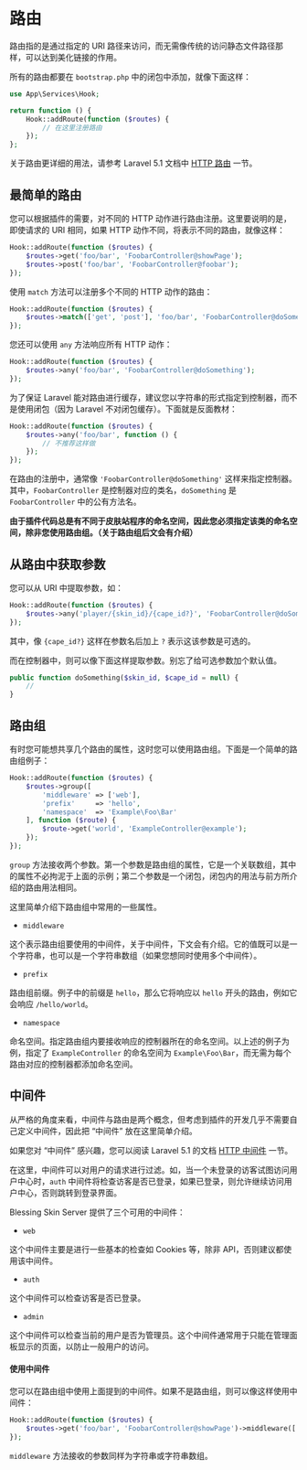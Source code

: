# 路由

路由指的是通过指定的 URI 路径来访问，而无需像传统的访问静态文件路径那样，可以达到美化链接的作用。

所有的路由都要在 `bootstrap.php` 中的闭包中添加，就像下面这样：

```php
use App\Services\Hook;

return function () {
    Hook::addRoute(function ($routes) {
        // 在这里注册路由
    });
};
```

关于路由更详细的用法，请参考 Laravel 5.1 文档中 [HTTP 路由](http://d.laravel-china.org/docs/5.1/routing) 一节。

## 最简单的路由

您可以根据插件的需要，对不同的 HTTP 动作进行路由注册。这里要说明的是，即使请求的 URI 相同，如果 HTTP 动作不同，将表示不同的路由，就像这样：

```php
Hook::addRoute(function ($routes) {
    $routes->get('foo/bar', 'FoobarController@showPage');
    $routes->post('foo/bar', 'FoobarController@foobar');
});
```

使用 `match` 方法可以注册多个不同的 HTTP 动作的路由：

```php
Hook::addRoute(function ($routes) {
    $routes->match(['get', 'post'], 'foo/bar', 'FoobarController@doSomething');
});
```

您还可以使用 `any` 方法响应所有 HTTP 动作：

```php
Hook::addRoute(function ($routes) {
    $routes->any('foo/bar', 'FoobarController@doSomething');
});
```

为了保证 Laravel 能对路由进行缓存，建议您以字符串的形式指定到控制器，而不是使用闭包（因为 Laravel 不对闭包缓存）。下面就是反面教材：

```php
Hook::addRoute(function ($routes) {
    $routes->any('foo/bar', function () {
        // 不推荐这样做
    });
});
```

在路由的注册中，通常像 `'FoobarController@doSomething'` 这样来指定控制器。其中，`FoobarController` 是控制器对应的类名，`doSomething` 是 `FoobarController` 中的公有方法名。

**由于插件代码总是有不同于皮肤站程序的命名空间，因此您必须指定该类的命名空间，除非您使用路由组。（关于路由组后文会有介绍）**

## 从路由中获取参数

您可以从 URI 中提取参数，如：

```php
Hook::addRoute(function ($routes) {
    $routes->any('player/{skin_id}/{cape_id?}', 'FoobarController@doSomething');
});
```

其中，像 `{cape_id?}` 这样在参数名后加上 `?` 表示这该参数是可选的。

而在控制器中，则可以像下面这样提取参数。别忘了给可选参数加个默认值。

```php
public function doSomething($skin_id, $cape_id = null) {
    //
}
```

## 路由组

有时您可能想共享几个路由的属性，这时您可以使用路由组。下面是一个简单的路由组例子：

```php
Hook::addRoute(function ($routes) {
    $routes->group([
        'middleware' => ['web'],
        'prefix'     => 'hello',
        'namespace'  => 'Example\Foo\Bar'
    ], function ($route) {
        $route->get('world', 'ExampleController@example');
    });
});
```

`group` 方法接收两个参数。第一个参数是路由组的属性，它是一个关联数组，其中的属性不必拘泥于上面的示例；第二个参数是一个闭包，闭包内的用法与前方所介绍的路由用法相同。

这里简单介绍下路由组中常用的一些属性。

- `middleware`

这个表示路由组要使用的中间件，关于中间件，下文会有介绍。它的值既可以是一个字符串，也可以是一个字符串数组（如果您想同时使用多个中间件）。

- `prefix`

路由组前缀。例子中的前缀是 `hello`，那么它将响应以 `hello` 开头的路由，例如它会响应 `/hello/world`。

- `namespace`

命名空间。指定路由组内要接收响应的控制器所在的命名空间。以上述的例子为例，指定了 `ExampleController` 的命名空间为 `Example\Foo\Bar`，而无需为每个路由对应的控制器都添加命名空间。

## 中间件

从严格的角度来看，中间件与路由是两个概念，但考虑到插件的开发几乎不需要自己定义中间件，因此把 “中间件” 放在这里简单介绍。

如果您对 “中间件” 感兴趣，您可以阅读 Laravel 5.1 的文档 [HTTP 中间件](http://d.laravel-china.org/docs/5.1/middleware) 一节。

在这里，中间件可以对用户的请求进行过滤。如，当一个未登录的访客试图访问用户中心时，`auth` 中间件将检查访客是否已登录，如果已登录，则允许继续访问用户中心，否则跳转到登录界面。

Blessing Skin Server 提供了三个可用的中间件：

- `web`

这个中间件主要是进行一些基本的检查如 Cookies 等，除非 API，否则建议都使用该中间件。

- `auth`

这个中间件可以检查访客是否已登录。

- `admin`

这个中间件可以检查当前的用户是否为管理员。这个中间件通常用于只能在管理面板显示的页面，以防止一般用户的访问。

#### 使用中间件

您可以在路由组中使用上面提到的中间件。如果不是路由组，则可以像这样使用中间件：

```php
Hook::addRoute(function ($routes) {
    $routes->get('foo/bar', 'FoobarController@showPage')->middleware(['web', 'auth']);
});
```

`middleware` 方法接收的参数同样为字符串或字符串数组。
